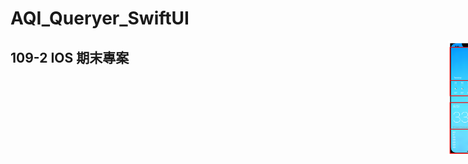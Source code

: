 # AQI_Queryer_SwiftUI

<div style="width: 1000px; height 600px;"><img src="screenshot_intro.png" width="30%" height="30%" align="right"></div>

## 109-2 IOS 期末專案
